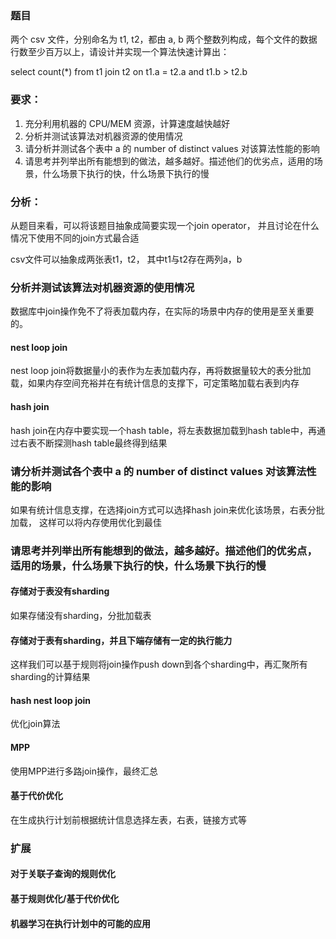 ### 题目

两个 csv 文件，分别命名为 t1, t2，都由 a, b 两个整数列构成，每个文件的数据行数至少百万以上，请设计并实现一个算法快速计算出：

select count(*) from t1 join t2 on t1.a = t2.a and t1.b > t2.b

### 要求：
1. 充分利用机器的 CPU/MEM 资源，计算速度越快越好
2. 分析并测试该算法对机器资源的使用情况
3. 请分析并测试各个表中 a 的 number of distinct values 对该算法性能的影响
4. 请思考并列举出所有能想到的做法，越多越好。描述他们的优劣点，适用的场景，什么场景下执行的快，什么场景下执行的慢

### 分析：

从题目来看，可以将该题目抽象成简要实现一个join operator， 并且讨论在什么情况下使用不同的join方式最合适

csv文件可以抽象成两张表t1，t2， 其中t1与t2存在两列a，b

### 分析并测试该算法对机器资源的使用情况

数据库中join操作免不了将表加载内存，在实际的场景中内存的使用是至关重要的。

#### nest loop join
nest loop join将数据量小的表作为左表加载内存，再将数据量较大的表分批加载，如果内存空间充裕并在有统计信息的支撑下，可定策略加载右表到内存

#### hash join
hash join在内存中要实现一个hash table，将左表数据加载到hash table中，再通过右表不断探测hash table最终得到结果

### 请分析并测试各个表中 a 的 number of distinct values 对该算法性能的影响
如果有统计信息支撑，在选择join方式可以选择hash join来优化该场景，右表分批加载， 这样可以将内存使用优化到最佳

### 请思考并列举出所有能想到的做法，越多越好。描述他们的优劣点，适用的场景，什么场景下执行的快，什么场景下执行的慢

#### 存储对于表没有sharding
如果存储没有sharding，分批加载表

#### 存储对于表有sharding，并且下端存储有一定的执行能力
这样我们可以基于规则将join操作push down到各个sharding中，再汇聚所有sharding的计算结果

#### hash nest loop join
优化join算法

#### MPP
使用MPP进行多路join操作，最终汇总

#### 基于代价优化
在生成执行计划前根据统计信息选择左表，右表，链接方式等

### 扩展

#### 对于关联子查询的规则优化

#### 基于规则优化/基于代价优化

#### 机器学习在执行计划中的可能的应用
